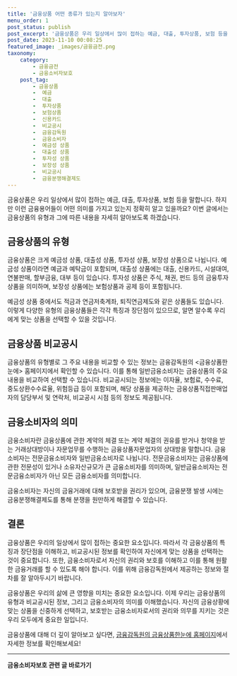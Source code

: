 ```yaml
---
title: '금융상품 어떤 종류가 있는지 알아보자'
menu_order: 1
post_status: publish
post_excerpt: '금융상품은 우리 일상에서 많이 접하는 예금, 대출, 투자상품, 보험 등을 말합니다. 하지만 이런 금융용어들이 어떤 의미를 가지고 있는지 정확히 알고 있을까요  이번 글에서는 금융상품의 유형과 그에 따른 내용을 자세히 알아보도록 하겠습니다.'
post_date: 2023-11-10 00:08:25
featured_image: _images/금융금전.png
taxonomy:
    category:
        - 금융금전
        - 금융소비자보호
    post_tag:
        - 금융상품
        -  예금
        -  대출
        -  투자상품
        -  보험상품
        -  신용카드
        -  비교공시
        -  금융감독원
        -  금융소비자
        -  예금성 상품
        -  대출성 상품
        -  투자성 상품
        -  보장성 상품
        -  비교공시
        -  금융분쟁해결제도
---
```



금융상품은 우리 일상에서 많이 접하는 예금, 대출, 투자상품, 보험 등을 말합니다. 하지만 이런 금융용어들이 어떤 의미를 가지고 있는지 정확히 알고 있을까요? 이번 글에서는 금융상품의 유형과 그에 따른 내용을 자세히 알아보도록 하겠습니다.

## 금융상품의 유형

금융상품은 크게 예금성 상품, 대출성 상품, 투자성 상품, 보장성 상품으로 나뉩니다. 예금성 상품이라면 예금과 예탁금이 포함되며, 대출성 상품에는 대출, 신용카드, 시설대여, 연불판매, 할부금융, 대부 등이 있습니다. 투자성 상품은 주식, 채권, 펀드 등의 금융투자상품을 의미하며, 보장성 상품에는 보험상품과 공제 등이 포함됩니다.

예금성 상품 중에서도 적금과 연금저축계좌, 퇴직연금제도와 같은 상품들도 있습니다. 이렇게 다양한 유형의 금융상품들은 각각 특징과 장단점이 있으므로, 알면 알수록 우리에게 맞는 상품을 선택할 수 있을 것입니다.

## 금융상품 비교공시

금융상품의 유형별로 그 주요 내용을 비교할 수 있는 정보는 금융감독원의 <금융상품한눈에> 홈페이지에서 확인할 수 있습니다. 이를 통해 일반금융소비자는 금융상품의 주요 내용을 비교하여 선택할 수 있습니다. 비교공시되는 정보에는 이자율, 보험료, 수수료, 중도상환수수료율, 위험등급 등이 포함되며, 해당 상품을 제공하는 금융상품직접판매업자의 담당부서 및 연락처, 비교공시 시점 등의 정보도 제공됩니다.

## 금융소비자의 의미

금융소비자란 금융상품에 관한 계약의 체결 또는 계약 체결의 권유를 받거나 청약을 받는 거래상대방이나 자문업무를 수행하는 금융상품자문업자의 상대방을 말합니다. 금융소비자는 전문금융소비자와 일반금융소비자로 나뉩니다. 전문금융소비자는 금융상품에 관한 전문성이 있거나 소유자산규모가 큰 금융소비자를 의미하며, 일반금융소비자는 전문금융소비자가 아닌 모든 금융소비자를 의미합니다.

금융소비자는 자신의 금융거래에 대해 보호받을 권리가 있으며, 금융분쟁 발생 시에는 금융분쟁해결제도를 통해 분쟁을 원만하게 해결할 수 있습니다.

## 결론

금융상품은 우리의 일상에서 많이 접하는 중요한 요소입니다. 따라서 각 금융상품의 특징과 장단점을 이해하고, 비교공시된 정보를 확인하여 자신에게 맞는 상품을 선택하는 것이 중요합니다. 또한, 금융소비자로서 자신의 권리와 보호를 이해하고 이를 통해 원활한 금융거래를 할 수 있도록 해야 합니다. 이를 위해 금융감독원에서 제공하는 정보와 절차를 잘 알아두시기 바랍니다.

금융상품은 우리의 삶에 큰 영향을 미치는 중요한 요소입니다. 이제 우리는 금융상품의 유형과 비교공시된 정보, 그리고 금융소비자의 의미를 이해했습니다. 자신의 금융상황에 맞는 상품을 신중하게 선택하고, 보호받는 금융소비자로서의 권리와 의무를 지키는 것은 우리 모두에게 중요한 일입니다.

금융상품에 대해 더 깊이 알아보고 싶다면, [금융감독원의 금융상품한눈에 홈페이지](http://finlife.fss.or.kr)에서 자세한 정보를 확인해보세요!


<!-- wp:separator -->
<hr class="wp-block-separator has-alpha-channel-opacity"/>
<!-- /wp:separator -->

<!-- wp:group {"backgroundColor":"base","layout":{"type":"constrained"}} -->
<div class="wp-block-group has-base-background-color has-background"><!-- wp:paragraph {"align":"center","fontSize":"medium"} -->
<p class="has-text-align-center has-large-font-size"><strong>금융소비자보호 관련 글 바로가기</strong></p>
<!-- /wp:paragraph -->


<!-- wp:latest-posts
{"categories":[{"id":12706,"count":19,"description":"","link":"https://uknowlaw.com/category/%ea%b8%88%ec%9c%b5%ec%86%8c%eb%b9%84%ec%9e%90%eb%b3%b4%ed%98%b8/","name":"금융소비자보호","slug":"금융소비자보호","taxonomy":"category","parent":0,"meta":[],"_links":{"self":[{"href":"https://uknowlaw.com/wp-json/wp/v2/categories/12706"}],"collection":[{"href":"https://uknowlaw.com/wp-json/wp/v2/categories"}],"about":[{"href":"https://uknowlaw.com/wp-json/wp/v2/taxonomies/category"}],"wp:post_type":[{"href":"https://uknowlaw.com/wp-json/wp/v2/posts?categories=12706"}],"curies":[{"name":"wp","href":"https://api.w.org/{rel}","templated":true}]}}]} /--></div>
<!-- /wp:group -->